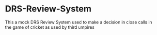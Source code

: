 # DRS-Review-System
This a mock DRS Review System used to make a decision in close calls in the game of cricket as used by third umpires
